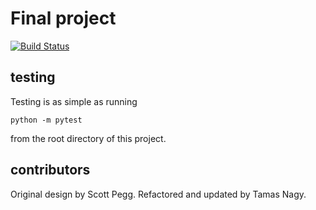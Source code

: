 # Final project

[![Build
Status](https://travis-ci.org/wesleymarin/Final_project.svg?branch=master)](https://travis-ci.org/wesleymarin/Final_project)


## testing

Testing is as simple as running

```
python -m pytest
```

from the root directory of this project.


## contributors

Original design by Scott Pegg. Refactored and updated by Tamas Nagy.
